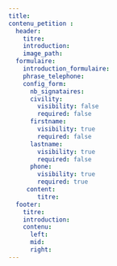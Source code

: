 ```yaml
---
title:
contenu_petition : 
  header:
    titre:
    introduction: 
    image_path:
  formulaire:
    introduction_formulaire:
    phrase_telephone:
    config_form:
      nb_signataires:
      civility:
        visibility: false
        required: false
      firstname:
        visibility: true
        required: false
      lastname:
        visibility: true
        required: false
      phone:
        visibility: true
        required: true
     content:
        titre:
  footer:
    titre:
    introduction:
    contenu:
      left:
      mid:
      right:
---
```

